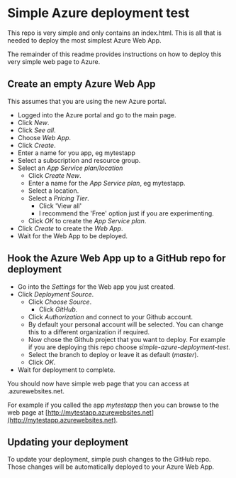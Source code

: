 
# Simple Azure deployment test

This repo is very simple and only contains an index.html. This is all that is needed to deploy the most simplest Azure Web App. 

The remainder of this readme provides instructions on how to deploy this very simple web page to Azure. 

## Create an empty Azure Web App 

This assumes that you are using the new Azure portal.

- Logged into the Azure portal and go to the main page.
- Click *New*.
- Click *See all*.
- Choose *Web App*.
- Click *Create*.
- Enter a name for you app, eg mytestapp
- Select a subscription and resource group.
- Select an *App Service plan/location*
	- Click *Create New*.
	- Enter a name for the *App Service plan*, eg mytestapp.
	- Select a location.
	- Select a *Pricing Tier*.
		- Click 'View all'
		- I recommend the 'Free' option just if you are experimenting.
	- Click *OK* to create the *App Service plan*.
- Click *Create* to create the *Web App*.
- Wait for the Web App to be deployed.

## Hook the Azure Web App up to a GitHub repo for deployment

- Go into the *Settings* for the Web app you just created.  
- Click *Deployment Source*.
	- Click *Choose Source*.
		- Click *GitHub*.
	- Click *Authorization* and connect to your Github account.
	- By default your personal account will be selected. You can change this to a different organization if required.
	- Now chose the Github project that you want to deploy. For example if you are deploying this repo choose *simple-azure-deployment-test*.
	- Select the branch to deploy or leave it as default (*master*).
	- Click *OK*.  
- Wait for deployment to complete.

You should now have simple web page that you can access at <web-app-name>.azurewebsites.net. 

For example if you called the app *mytestapp* then you can browse to the web page at [http://mytestapp.azurewebsites.net](http://mytestapp.azurewebsites.net).

## Updating your deployment

To update your deployment, simple push changes to the GitHub repo. Those changes will be automatically deployed to your Azure Web App.